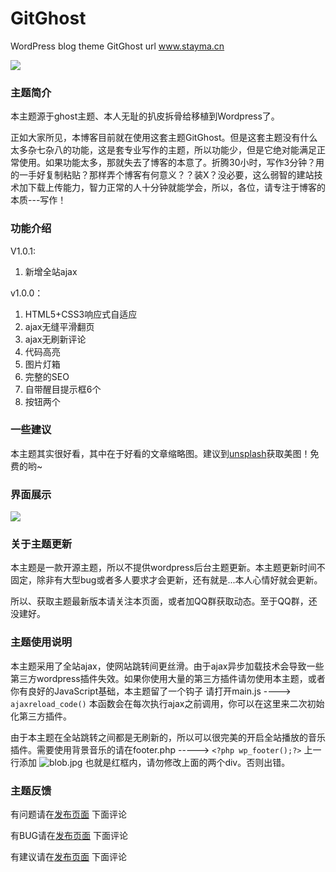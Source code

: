 # GitGhost
WordPress blog theme GitGhost url www.stayma.cn

[![](https://www.stayma.cn/wp-content/uploads/2018/11/screenshot.png)](https://www.stayma.cn/wp-content/uploads/2018/11/screenshot.png)
### 主题简介

本主题源于ghost主题、本人无耻的扒皮拆骨给移植到Wordpress了。

正如大家所见，本博客目前就在使用这套主题GitGhost。但是这套主题没有什么太多杂七杂八的功能，这是套专业写作的主题，所以功能少，但是它绝对能满足正常使用。如果功能太多，那就失去了博客的本意了。折腾30小时，写作3分钟？用的一手好复制粘贴？那样弄个博客有何意义？？装X？没必要，这么弱智的建站技术加下载上传能力，智力正常的人十分钟就能学会，所以，各位，请专注于博客的本质---写作！

### 功能介绍
V1.0.1:
1. 新增全站ajax

v1.0.0：
1. HTML5+CSS3响应式自适应
2. ajax无缝平滑翻页
3. ajax无刷新评论
4. 代码高亮
5. 图片灯箱
6. 完整的SEO
7. 自带醒目提示框6个
8. 按钮两个

### 一些建议
本主题其实很好看，其中在于好看的文章缩略图。建议到[unsplash](https://unsplash.com/ "unsplash")获取美图！免费的哟~

### 界面展示
[![](https://i.loli.net/2018/11/08/5be40e74a96d9.png)](https://i.loli.net/2018/11/08/5be40e74a96d9.png)

### 关于主题更新
本主题是一款开源主题，所以不提供wordpress后台主题更新。本主题更新时间不固定，除非有大型bug或者多人要求才会更新，还有就是...本人心情好就会更新。

所以、获取主题最新版本请关注本页面，或者加QQ群获取动态。至于QQ群，还没建好。

### 主题使用说明
本主题采用了全站ajax，使网站跳转间更丝滑。由于ajax异步加载技术会导致一些第三方wordpress插件失效。如果你使用大量的第三方插件请勿使用本主题，或者你有良好的JavaScript基础，本主题留了一个钩子
请打开main.js ----> `ajaxreload_code()` 本函数会在每次执行ajax之前调用，你可以在这里来二次初始化第三方插件。

由于本主题在全站跳转之间都是无刷新的，所以可以很完美的开启全站播放的音乐插件。需要使用背景音乐的请在footer.php -----> `<?php wp_footer();?>` 上一行添加
![blob.jpg](https://i.loli.net/2018/11/10/5be646d70d255.jpg)
也就是红框内，请勿修改上面的两个div。否则出错。
### 主题反馈
有问题请在[发布页面](https://www.stayma.cn/get-ghost-theme.html "发布页面") 下面评论

有BUG请在[发布页面](https://www.stayma.cn/get-ghost-theme.html "发布页面") 下面评论

有建议请在[发布页面](https://www.stayma.cn/get-ghost-theme.html "发布页面") 下面评论